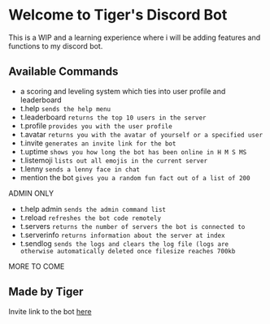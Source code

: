 Welcome to Tiger's Discord Bot
===============================

This is a WIP and a learning experience where i will be adding features and functions to my discord bot.

Available Commands
-------------------

- a scoring and leveling system which ties into user profile and leaderboard
- t.help `sends the help menu`
- t.leaderboard `returns the top 10 users in the server`
- t.profile `provides you with the user profile`
- t.avatar `returns you with the avatar of yourself or a specified user`
- t.invite `generates an invite link for the bot`
- t.uptime `shows you how long the bot has been online in H M S MS`
- t.listemoji `lists out all emojis in the current server`
- t.lenny `sends a lenny face in chat`
- mention the bot `gives you a random fun fact out of a list of 200`

ADMIN ONLY
- t.help admin `sends the admin command list`
- t.reload `refreshes the bot code remotely`
- t.servers `returns the number of servers the bot is connected to`
- t.serverinfo `returns information about the server at index`
- t.sendlog `sends the logs and clears the log file (logs are otherwise automatically deleted once filesize reaches 700kb`

MORE TO COME


Made by Tiger
-------------------

Invite link to the bot [here](https://discordapp.com/oauth2/authorize?client_id=463644074528997376&scope=bot&permissions=8)
